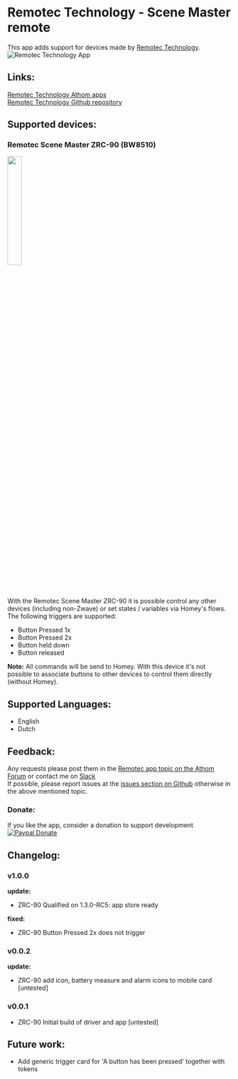 # Remotec Technology - Scene Master remote
This app adds support for devices made by [Remotec Technology](http://www.remotec.com.hk).  
![Remotec Technology App](https://github.com/TedTolboom/hk.com.remotec/blob/master/assets/images/small.jpg "Remotec Technology app")   

## Links:
[Remotec Technology Athom apps](https://apps.athom.com/app/hk.com.remotec)                    
[Remotec Technology Github repository](https://github.com/TedTolboom/hk.com.remotec)   

## Supported devices:
### Remotec Scene Master ZRC-90 (BW8510)
<a href="https://github.com/TedTolboom/hk.com.remotec">
  <img src="https://rawgit.com/TedTolboom/hk.com.remotec/master/drivers/ZRC-90/assets/icon.svg" width="25%" height="25%">
</a>  

With the Remotec Scene Master ZRC-90 it is possible control any other devices (including non-Zwave) or set states / variables via Homey's flows. The following triggers are supported:  

* Button Pressed 1x   
* Button Pressed 2x     
* Button held down     
* Button released    

**Note:** All commands will be send to Homey. With this device it's not possible to associate buttons to other devices to control them directly (without Homey).   

## Supported Languages:
* English   
* Dutch    

## Feedback:
Any requests please post them in the [Remotec app topic on the Athom Forum](https://forum.athom.com/discussion/3113/) or contact me on [Slack](https://athomcommunity.slack.com/team/tedtolboom)    
If possible, please report issues at the [issues section on Github](https://github.com/TedTolboom/hk.com.remotec/issues) otherwise in the above mentioned topic.     

### Donate:
If you like the app, consider a donation to support development    
[![Paypal Donate](https://www.paypalobjects.com/en_US/NL/i/btn/btn_donateCC_LG.gif)](https://www.paypal.com/cgi-bin/webscr?cmd=_donations&business=5JCN4Q3XSBTBJ&lc=NL&item_name=Athom%20Homey%20apps&item_number=Remotec%20Technologies%20app&currency_code=EUR&bn=PP%2dDonationsBF%3abtn_donateCC_LG%2egif%3aNonHosted)

## Changelog:
### v1.0.0
**update:**      
* ZRC-90 Qualified on 1.3.0-RC5: app store ready   

**fixed:**
* ZRC-90 Button Pressed 2x does not trigger   

### v0.0.2
**update:**      
* ZRC-90 add icon, battery measure and alarm icons to mobile card [untested]

### v0.0.1    
* ZRC-90 Initial build of driver and app [untested]   

## Future work:
* Add generic trigger card for 'A button has been pressed' together with tokens   
